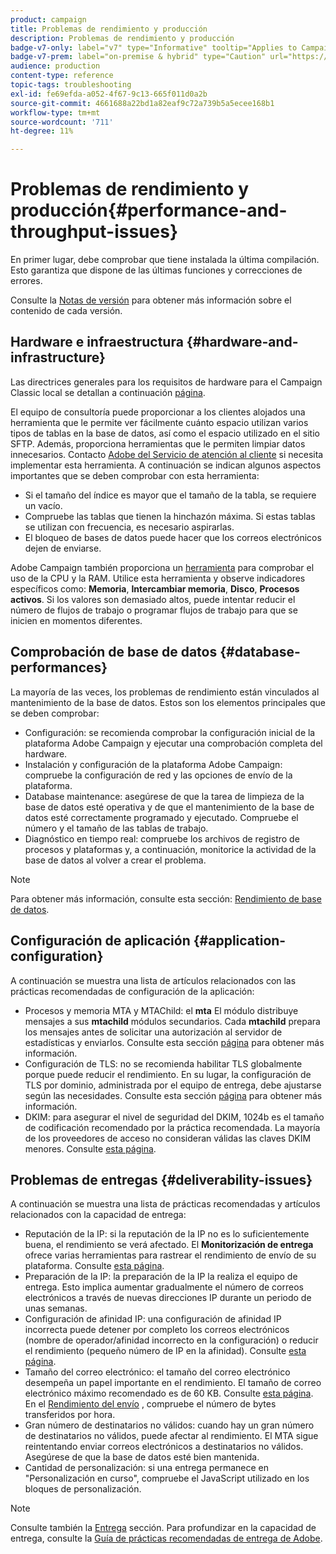 ```yaml
---
product: campaign
title: Problemas de rendimiento y producción
description: Problemas de rendimiento y producción
badge-v7-only: label="v7" type="Informative" tooltip="Applies to Campaign Classic v7 only"
badge-v7-prem: label="on-premise & hybrid" type="Caution" url="https://experienceleague.adobe.com/docs/campaign-classic/using/installing-campaign-classic/architecture-and-hosting-models/hosting-models-lp/hosting-models.html" tooltip="Applies to on-premise and hybrid deployments only"
audience: production
content-type: reference
topic-tags: troubleshooting
exl-id: fe69efda-a052-4f67-9c13-665f011d0a2b
source-git-commit: 4661688a22bd1a82eaf9c72a739b5a5ecee168b1
workflow-type: tm+mt
source-wordcount: '711'
ht-degree: 11%

---
```


# Problemas de rendimiento y producción{#performance-and-throughput-issues}



En primer lugar, debe comprobar que tiene instalada la última compilación. Esto garantiza que dispone de las últimas funciones y correcciones de errores.

Consulte la [Notas de versión](../../rn/using/latest-release.md) para obtener más información sobre el contenido de cada versión.

## Hardware e infraestructura {#hardware-and-infrastructure}

Las directrices generales para los requisitos de hardware para el Campaign Classic local se detallan a continuación [página](https://helpx.adobe.com/es/campaign/kb/hardware-sizing-guide.html).

El equipo de consultoría puede proporcionar a los clientes alojados una herramienta que le permite ver fácilmente cuánto espacio utilizan varios tipos de tablas en la base de datos, así como el espacio utilizado en el sitio SFTP. Además, proporciona herramientas que le permiten limpiar datos innecesarios. Contacto [Adobe del Servicio de atención al cliente](https://helpx.adobe.com/es/enterprise/admin-guide.html/enterprise/using/support-for-experience-cloud.ug.html) si necesita implementar esta herramienta. A continuación se indican algunos aspectos importantes que se deben comprobar con esta herramienta:

* Si el tamaño del índice es mayor que el tamaño de la tabla, se requiere un vacío.
* Compruebe las tablas que tienen la hinchazón máxima. Si estas tablas se utilizan con frecuencia, es necesario aspirarlas.
* El bloqueo de bases de datos puede hacer que los correos electrónicos dejen de enviarse.

Adobe Campaign también proporciona un [herramienta](../../production/using/monitoring-processes.md#manual-monitoring) para comprobar el uso de la CPU y la RAM. Utilice esta herramienta y observe indicadores específicos como: **Memoria**, **Intercambiar memoria**, **Disco**, **Procesos activos**. Si los valores son demasiado altos, puede intentar reducir el número de flujos de trabajo o programar flujos de trabajo para que se inicien en momentos diferentes.

## Comprobación de base de datos {#database-performances}

La mayoría de las veces, los problemas de rendimiento están vinculados al mantenimiento de la base de datos. Estos son los elementos principales que se deben comprobar:

* Configuración: se recomienda comprobar la configuración inicial de la plataforma Adobe Campaign y ejecutar una comprobación completa del hardware.
* Instalación y configuración de la plataforma Adobe Campaign: compruebe la configuración de red y las opciones de envío de la plataforma.
* Database maintenance: asegúrese de que la tarea de limpieza de la base de datos esté operativa y de que el mantenimiento de la base de datos esté correctamente programado y ejecutado. Compruebe el número y el tamaño de las tablas de trabajo.
* Diagnóstico en tiempo real: compruebe los archivos de registro de procesos y plataformas y, a continuación, monitorice la actividad de la base de datos al volver a crear el problema.

>[!NOTE]
>
>Para obtener más información, consulte esta sección: [Rendimiento de base de datos](../../production/using/database-performances.md).

## Configuración de aplicación {#application-configuration}

A continuación se muestra una lista de artículos relacionados con las prácticas recomendadas de configuración de la aplicación:

* Procesos y memoria MTA y MTAChild: el **mta** El módulo distribuye mensajes a sus **mtachild** módulos secundarios. Cada **mtachild** prepara los mensajes antes de solicitar una autorización al servidor de estadísticas y enviarlos. Consulte esta sección [página](../../installation/using/email-deliverability.md) para obtener más información.
* Configuración de TLS: no se recomienda habilitar TLS globalmente porque puede reducir el rendimiento. En su lugar, la configuración de TLS por dominio, administrada por el equipo de entrega, debe ajustarse según las necesidades. Consulte esta sección [página](../../installation/using/email-deliverability.md#mx-configuration) para obtener más información.
* DKIM: para asegurar el nivel de seguridad del DKIM, 1024b es el tamaño de codificación recomendado por la práctica recomendada. La mayoría de los proveedores de acceso no consideran válidas las claves DKIM menores. Consulte [esta página](https://experienceleague.adobe.com/docs/deliverability-learn/deliverability-best-practice-guide/transition-process/infrastructure.html?lang=es#authentication).

## Problemas de entregas {#deliverability-issues}

A continuación se muestra una lista de prácticas recomendadas y artículos relacionados con la capacidad de entrega:

* Reputación de la IP: si la reputación de la IP no es lo suficientemente buena, el rendimiento se verá afectado. El **Monitorización de entrega** ofrece varias herramientas para rastrear el rendimiento de envío de su plataforma. Consulte [esta página](../../delivery/using/monitoring-deliverability.md).
* Preparación de la IP: la preparación de la IP la realiza el equipo de entrega. Esto implica aumentar gradualmente el número de correos electrónicos a través de nuevas direcciones IP durante un periodo de unas semanas.
* Configuración de afinidad IP: una configuración de afinidad IP incorrecta puede detener por completo los correos electrónicos (nombre de operador/afinidad incorrecto en la configuración) o reducir el rendimiento (pequeño número de IP en la afinidad). Consulte [esta página](../../installation/using/email-deliverability.md#list-of-ip-addresses-to-use).
* Tamaño del correo electrónico: el tamaño del correo electrónico desempeña un papel importante en el rendimiento. El tamaño de correo electrónico máximo recomendado es de 60 KB. Consulte [esta página](https://helpx.adobe.com/legal/product-descriptions/campaign.html). En el [Rendimiento del envío](../../reporting/using/global-reports.md#delivery-throughput) , compruebe el número de bytes transferidos por hora.
* Gran número de destinatarios no válidos: cuando hay un gran número de destinatarios no válidos, puede afectar al rendimiento. El MTA sigue reintentando enviar correos electrónicos a destinatarios no válidos. Asegúrese de que la base de datos esté bien mantenida.
* Cantidad de personalización: si una entrega permanece en &quot;Personalización en curso&quot;, compruebe el JavaScript utilizado en los bloques de personalización.

>[!NOTE]
>
>Consulte también la [Entrega](../../delivery/using/about-deliverability.md) sección. Para profundizar en la capacidad de entrega, consulte la [Guía de prácticas recomendadas de entrega de Adobe](https://experienceleague.adobe.com/docs/deliverability-learn/deliverability-best-practice-guide/introduction.html?lang=es).
